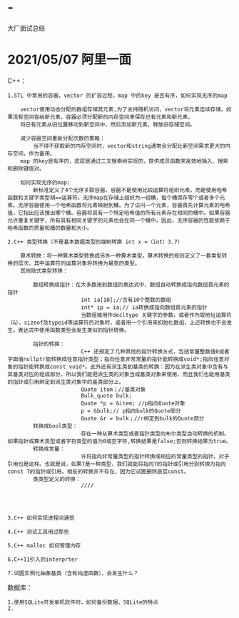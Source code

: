 # -
大厂面试总结
# 2021/05/07 阿里一面 
C++：
    
    1.STL 中常用的容器，vector 的扩容过程，map 中的key 是否有序，如何实现无序的map
        
        vector使用动态分配的数组存储其元素,为了支持随机访问，vector将元素连续存储。如果没有空间容纳新元素，容器必须分配新的内存空间来保存已有元素和新元素，
        将已有元素从旧位置移动到新空间中，然后添加新元素，释放旧存储空间。
        
        减少容器空间重新分配次数的策略：
            当不得不获取新的内存空间时，vector和string通常会分配比新空间需求更大的内存空间，作为备用。
        map 的key是有序的，底层是通过二叉搜索树实现的，提供成员函数来高效地插入、搜索和删除键值对。
        
        如何实现无序的map:
            新标准定义了4个无序关联容器，容器不是使用比较运算符组织元素，而是使用哈希函数和关键字类型胡==运算符。无序map在存储上组织为一组桶，每个桶保存零个或者多个元素。无序容器使用一个哈希函数将元素映射到桶。为了访问一个元素，容器首先计算元素的哈希值，它指出应该搜出哪个桶。容器将具有一个特定哈希值的所有元素存在相同的桶中。如果容器允许重复关键字，所有具有相同关键字的元素也会在同一个桶中。因此，无序容器的性能依赖于哈希函数的质量和桶的数量和大小。
    
    2.C++ 类型转换（不是基本数据类型的强制转换 int x =（int）3.7）
        
        算术转换：将一种算术类型转换成另外一种算术类型。算术转换的规则定义了一套类型转换的层次，其中运算符的运算对象将转换为最宽的类型。
        其他隐式类型转换：
            
            数组转换成指针：在大多数用到数组的表达式中，数组自动转换成指向数组首元素的指针
                           int ia[10];//含有10个整数的数组
                           int* ip = ia;// ia转换成指向数组首元素的指针
                           当数组被用作decltype 关键字的参数，或者作为取地址运算符（&），sizeof及typeid等运算符的对象时，或者用一个引用来初始化数组，上述转换也不会发生。表达式中使用函数类型会发生类似的指针转换。
            
            指针的转换：
                           C++ 还规定了几种其他的指针转换方式，包括常量整数值0或者字面值nullptr能转换成任意指针类型；指向任意非常常量的指针能转换成void*;指向任意对象的指针能转换成const void*。此外还有派生类到基类的转换：因为在派生类对象中含有与其基类对应的组成部分，所以我们能把派生类的对象当成基类对象来使用，而且我们也能用基类的指针或引用绑定到派生类对象中的基类部分上。
                           Quote item；//基类对象
                           Bulk_quote bulk;
                           Quote *p = &item; //p指向Quote对象
                           p = &bulk;// p指向bulk的Quote部分
                           Quote &r = bulk；//r绑定到bulk的Quote部分
            转换成bool类型：
                           存在一种从算术类型或者指针类型向布尔类型自动转换的机制。如果指针或算术类型或者字符类型的值为0或空字符,转换结果是false;否则转换结果为true。
            转换成常量：
                           许将指向非常量类型的指针转换成相应的常量类型的指针。对于引用也是这样。也就是说，如果T是一种类型，我们就能将指向T的指针或引用分别转换为指向const T的指针或引用。相反的转换并不存在，因为它试图删除底层const。
            类类型定义的转换：
                           ////
                           
            
            
    
    3.C++ 如何实现进程间通信
    
    4.C++ 测试工具用过那些
    
    5.C++ malloc 如何管理内存
    
    6.C++11引入的interprter
    
    7.试图实例化抽象基类（含有纯虚函数），会发生什么？
数据库：

    1.使用SQLite开发单机软件时，如何备份数据，SQLite的特点
    2.   

    
